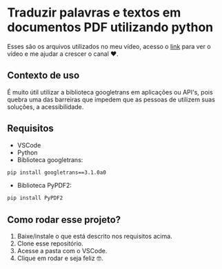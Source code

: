 # Traduzir palavras e textos em documentos PDF utilizando python

Esses são os arquivos utilizados no meu vídeo, acesso o [link](https://youtu.be/Hd4scLT9Qq0) para ver o vídeo e me ajudar a crescer o canal ❤.

## Contexto de uso

É muito útil utilizar a biblioteca googletrans em aplicações ou API's, pois quebra uma das barreiras que impedem que as pessoas de utilizem suas soluções, a acessibilidade.

## Requisitos

- VSCode
- Python
- Biblioteca googletrans:

```bash
pip install googletrans==3.1.0a0
```

- Biblioteca PyPDF2:

```bash
pip install PyPDF2
```

## Como rodar esse projeto?

1. Baixe/instale o que está descrito nos requisitos acima.
2. Clone esse repositório.
3. Acesse a pasta com o VSCode.
4. Clique em rodar e seja feliz 🤓.
